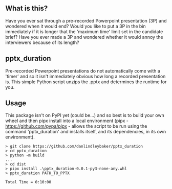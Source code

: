 ## What is this? 

Have you ever sat through a pre-recorded Powerpoint presentation (3P) and wondered
when it would end? Would you like to put a 3P in the bin immediately if it is
longer that the 'maximum time' limit set in the candidate brief? Have you ever
made a 3P and wondered whether it would annoy the interviewers because of its
length? 

## pptx_duration

Pre-recorded Powerpoint presentations do not automatically come with a 'timer'
and so it isn't immediately obvious how long a recorded presentation is. This
simple Python script unzips the .pptx and determines the runtime for you. 

## Usage

This package isn't on PyPI yet (could be...) and so best is to build your own
wheel and then pipx install into a local environment (pipx -
https://github.com/pypa/pipx - allows the script to be run using the command 'pptx_duration'
and installs itself, and its dependencies, in
its own environment).

```
> git clone https://github.com/danlindleybaker/pptx_duration
> cd pptx_duration
> python -m build
...
> cd dist
> pipx install .\pptx_duration-0.0.1-py3-none-any.whl
> pptx_duration PATH_TO_PPTX

Total Time = 0:10:00 

```
